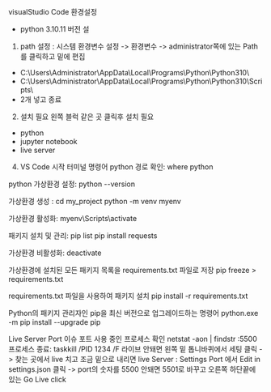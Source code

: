 visualStudio Code 환경설정
- python 3.10.11 버전 설
  
1. path 설정 : 시스템 환경변수 설정 -> 환경변수 -> administrator쪽에 있는 Path를 클릭하고 밑에 편집
  - C:\Users\Administrator\AppData\Local\Programs\Python\Python310\
  - C:\Users\Administrator\AppData\Local\Programs\Python\Python310\Scripts\
  - 2개 넣고 종료
  
2. 설치 필요
왼쪽 블럭 같은 곳 클릭후 설치 필요
- python
- jupyter notebook
- live server  

4. VS Code 시작 터미널 명령어
python 경로 확인:
where python

python 가상환경 설정:
python --version

가상환경 생성 :
cd my_project
python -m venv myenv

가상환경 활성화:
myenv\Scripts\activate

패키지 설치 및 관리:
pip list
pip install requests

가상환경 비활성화:
deactivate

가상환경에 설치된 모든 패키지 목록을 requirements.txt 파일로 저장
pip freeze > requirements.txt

requirements.txt 파일을 사용하여 패키지 설치
pip install -r requirements.txt

Python의 패키지 관리자인 pip을 최신 버전으로 업그레이드하는 명령어
python.exe -m pip install --upgrade pip


Live Server Port 이슈
포트 사용 중인 프로세스 확인
netstat -aon | findstr :5500
프로세스 종료: taskkill /PID 1234 /F
라이브 안돼면 왼쪽 밑 톱니바퀴에서 세팅 클릭 -> 찾는 곳에서 live 치고 조금 밑으로 내리면 live Server : Settings Port 에서 Edit in settings.json 클릭 -> port의 숫자를 5500 안돼면 5501로 바꾸고 오른쪽 하단끝에 있는 Go Live click
